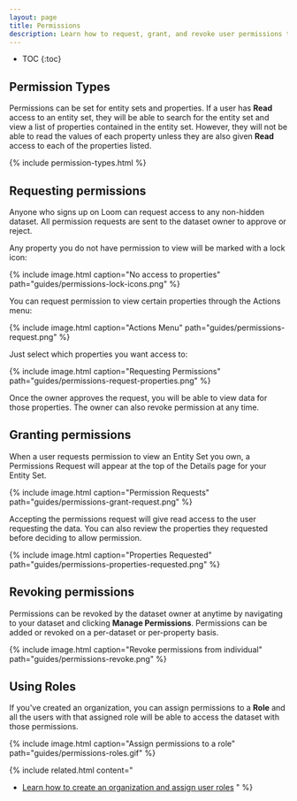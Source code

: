 ```yaml
---
layout: page
title: Permissions
description: Learn how to request, grant, and revoke user permissions to your dataset. Simplify user permissions with roles.
---
```


* TOC
{:toc}

## Permission Types

Permissions can be set for entity sets and properties. If a user has **Read** access
to an entity set, they will be able to search for the entity set and view a list
of properties contained in the entity set. However, they will not be able to
read the values of each property unless they are also given **Read** access to each
of the properties listed.

{% include permission-types.html %}

## Requesting permissions

Anyone who signs up on Loom can request access to any non-hidden dataset.
All permission requests are sent to the dataset owner to approve or reject.

Any property you do not have permission to view will be marked with a lock icon:

{% include image.html caption="No access to properties" path="guides/permissions-lock-icons.png" %}

You can request permission to view certain properties through the Actions menu:

{% include image.html caption="Actions Menu" path="guides/permissions-request.png" %}

Just select which properties you want access to:

{% include image.html caption="Requesting Permissions" path="guides/permissions-request-properties.png" %}

Once the owner approves the request, you will be able to view data for those
properties. The owner can also revoke permission at any time.

## Granting permissions

When a user requests permission to view an Entity Set you own, a Permissions
Request will appear
at the top of the Details page for your Entity Set.

{% include image.html caption="Permission Requests" path="guides/permissions-grant-request.png" %}

Accepting the permissions request will give read access to the user requesting
the data. You can also review the properties they requested before deciding to
allow permission.

{% include image.html caption="Properties Requested" path="guides/permissions-properties-requested.png" %}

## Revoking permissions

Permissions can be revoked by the dataset owner at anytime by navigating to your
dataset and clicking **Manage Permissions**. Permissions can be added or revoked
on a per-dataset or per-property basis.

{% include image.html caption="Revoke permissions from individual" path="guides/permissions-revoke.png" %}

## Using Roles

If you've created an organization, you can assign permissions to a **Role** and
all the users with that assigned role will be able to access the dataset with
those permissions.

{% include image.html caption="Assign permissions to a role" path="guides/permissions-roles.gif" %}

{% include related.html content="
* [Learn how to create an organization and assign user roles](/guides/organizations/)
" %}

